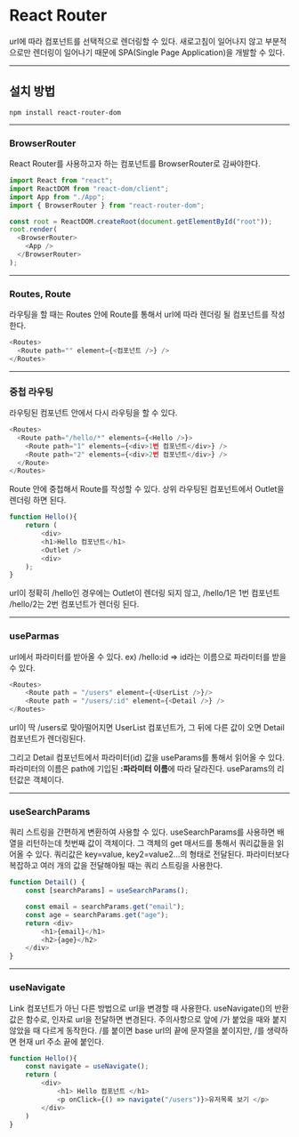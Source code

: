 # React Router

url에 따라 컴포넌트를 선택적으로 렌더링할 수 있다. 새로고침이 일어나지 않고 부분적으로만 렌더링이 일어나기 때문에 SPA(Single Page Application)을 개발할 수 있다. 

---

## 설치 방법

    npm install react-router-dom

---

### BrowserRouter

React Router를 사용하고자 하는 컴포넌트를 BrowserRouter로 감싸야한다.
```javascript
import React from "react";
import ReactDOM from "react-dom/client";
import App from "./App";
import { BrowserRouter } from "react-router-dom";

const root = ReactDOM.createRoot(document.getElementById("root"));
root.render(
  <BrowserRouter>
    <App />
  </BrowserRouter>
);
```

---

### Routes, Route

라우팅을 할 때는 Routes 안에 Route를 통해서 url에 따라 렌더링 될 컴포넌트를 작성한다.

```javascript
<Routes>
  <Route path="" element={<컴포넌트 />} />
</Routes>
```

---

### 중첩 라우팅

라우팅된 컴포넌트 안에서 다시 라우팅을 할 수 있다.

```javascript
<Routes>
  <Route path="/hello/*" elements={<Hello />}>
    <Route path="1" elements={<div>1번 컴포넌트</div>} />
    <Route path="2" elements={<div>2번 컴포넌트</div>} />
  </Route>
</Routes>
```

Route 안에 중첩해서 Route를 작성할 수 있다. 상위 라우팅된 컴포넌트에서 Outlet을 렌더링 하면 된다.

```javascript
function Hello(){
    return (
        <div>
        <h1>Hello 컴포넌트</h1>
        <Outlet />
        <div>
    );
}
```

url이 정확히 /hello인 경우에는 Outlet이 렌더링 되지 않고, /hello/1은 1번 컴포넌트 /hello/2는 2번 컴포넌트가 렌더링 된다.

---

### useParmas
url에서 파라미터를 받아올 수 있다. ex) /hello:id => id라는 이름으로 파라미터를 받을 수 있다.

```javascript
<Routes>
    <Route path = "/users" element={<UserList />}/>
    <Route path = "/users/:id" element={<Detail />} />
</Routes>
```

url이 딱 /users로 맞아떨어지면 UserList 컴포넌트가, 그 뒤에 다른 값이 오면 Detail 컴포넌트가 렌더링된다.

그리고 Detail 컴포넌트에서 파라미터(id) 값을 useParams를 통해서 읽어올 수 있다. 파라미터의 이름은 path에 기입된 **:파라미터 이름**에 따라 달라진다. useParams의 리턴값은 객체이다.

---

### useSearchParams
쿼리 스트링을 간편하게 변환하여 사용할 수 있다. useSearchParams를 사용하면 배열을 리턴하는데 첫번째 값이 객체이다. 그 객체의 get 매서드를 통해서 쿼리값들을 읽어올 수 있다. 쿼리값은 key=value, key2=value2...의 형태로 전달된다. 파라미터보다 복잡하고 여러 개의 값을 전달해야될 때는 쿼리 스트링을 사용한다.

```javascript
function Detail() {
    const [searchParams] = useSearchParams();

    const email = searchParams.get("email");
    const age = searchParams.get("age");
    return <div>
        <h1>{email}</h1>
        <h2>{age}</h2>
    </div>
}
```

---

### useNavigate
Link 컴포넌트가 아닌 다른 방법으로 url을 변경할 때 사용한다. useNavigate()의 반환값은 함수로, 인자로 url을 전달하면 변경된다. 주의사항으로 앞에 /가 붙었을 때와 붙지 않았을 때 다르게 동작한다. /를 붙이면 base url의 끝에 문자열을 붙이지만, /를 생략하면 현재 url 주소 끝에 붙인다.

```javascript
function Hello(){
    const navigate = useNavigate();
    return (
        <div>
            <h1> Hello 컴포넌트 </h1>
            <p onClick={() => navigate("/users")}>유저목록 보기 </p>
        </div>
    )
}
```



